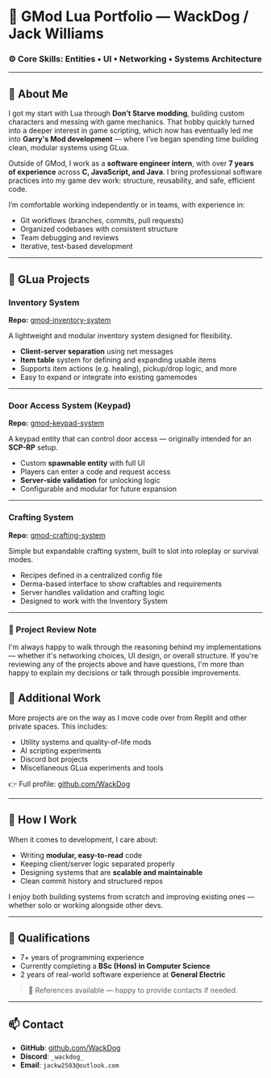 # 💼 GMod Lua Portfolio — WackDog / Jack Williams

### ⚙️ Core Skills: Entities • UI • Networking • Systems Architecture

---

## 👋 About Me

I got my start with Lua through **Don’t Starve modding**, building custom characters and messing with game mechanics. That hobby quickly turned into a deeper interest in game scripting, which now has eventually led me into **Garry's Mod development** — where I’ve began spending time building clean, modular systems using GLua.

Outside of GMod, I work as a **software engineer intern**, with over **7 years of experience** across **C, JavaScript, and Java**. I bring professional software practices into my game dev work: structure, reusability, and safe, efficient code.

I’m comfortable working independently or in teams, with experience in:

- Git workflows (branches, commits, pull requests)
- Organized codebases with consistent structure
- Team debugging and reviews
- Iterative, test-based development

---

## 🔨 GLua Projects

### Inventory System  
**Repo:** [gmod-inventory-system](https://github.com/WackDog/gmod-inventory-system)

A lightweight and modular inventory system designed for flexibility.

- **Client-server separation** using net messages  
- **Item table** system for defining and expanding usable items  
- Supports item actions (e.g. healing), pickup/drop logic, and more  
- Easy to expand or integrate into existing gamemodes  

---

### Door Access System (Keypad)  
**Repo:** [gmod-keypad-system](https://github.com/WackDog/gmod-keypad-system)

A keypad entity that can control door access — originally intended for an **SCP-RP** setup.

- Custom **spawnable entity** with full UI  
- Players can enter a code and request access  
- **Server-side validation** for unlocking logic  
- Configurable and modular for future expansion  

---

### Crafting System  
**Repo:** [gmod-crafting-system](https://github.com/WackDog/gmod-crafting-system)

Simple but expandable crafting system, built to slot into roleplay or survival modes.

- Recipes defined in a centralized config file  
- Derma-based interface to show craftables and requirements  
- Server handles validation and crafting logic  
- Designed to work with the Inventory System  

---

### 📌 Project Review Note

I'm always happy to walk through the reasoning behind my implementations — whether it's networking choices, UI design, or overall structure. If you're reviewing any of the projects above and have questions, I'm more than happy to explain my decisions or talk through possible improvements.

## 📁 Additional Work

More projects are on the way as I move code over from Replit and other private spaces. This includes:

- Utility systems and quality-of-life mods  
- AI scripting experiments  
- Discord bot projects  
- Miscellaneous GLua experiments and tools

👉 Full profile: [github.com/WackDog](https://github.com/WackDog)

---

## 🧩 How I Work

When it comes to development, I care about:

- Writing **modular, easy-to-read** code  
- Keeping client/server logic separated properly  
- Designing systems that are **scalable and maintainable**  
- Clean commit history and structured repos  

I enjoy both building systems from scratch and improving existing ones — whether solo or working alongside other devs.

---

## 📜 Qualifications

- 7+ years of programming experience  
- Currently completing a **BSc (Hons) in Computer Science**  
- 2 years of real-world software experience at **General Electric**

> 📌 References available — happy to provide contacts if needed.

---

## 📫 Contact

- **GitHub**: [github.com/WackDog](https://github.com/WackDog)  
- **Discord**: `_wackdog_`  
- **Email**: `jackw2503@outlook.com`
